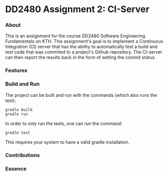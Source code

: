 # DD2480 Assignment 2: CI-Server

### About

This is an assignment for the course DD2480 Software Engineering Fundamentals on KTH. This assignment's goal is to implement a Continuous Integration (CI) server that has the ability to automatically test a build and test code that was commited to a project's Github repository. The CI-server can then report the results back in the form of setting the commit status. 

### Features

### Build and Run

The project can be built and run with the commands (which also runs the test):

```
gradle build
gradle run
```

In order to only run the tests, one can run the command:
```
gradle test
```

This requires your system to have a valid gradle installation.

### Contributions

### Essence